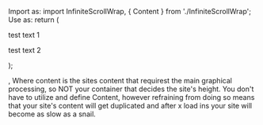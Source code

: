Import as:
import InfiniteScrollWrap, { Content } from './InfiniteScrollWrap';
Use as:
 return (
        <InfiniteScrollWrap>
            <div className="App">
                    <div className="Container">
                        <Content>
                            <p>test text 1</p>
                        </Content>
                    </div>
                    <div className="Container">
                     <Content>
                        <p>test text 2</p>
                        </Content>
                    </div>
            </div>
        </InfiniteScrollWrap>
    );

,
Where content is the sites content that requirest the main graphical processing, so NOT your container that decides the site's height. You don't have to utilize and define Content, however refraining from doing so means that your site's content will get duplicated and after x load ins your site will become as slow as a snail.
